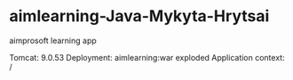 # aimlearning-Java-Mykyta-Hrytsai
aimprosoft learning app

Tomcat: 9.0.53 Deployment: aimlearning:war exploded Application context: /
